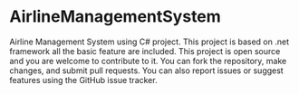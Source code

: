 # AirlineManagementSystem
Airline Management System using C# project.
This project is based on .net framework all the basic feature are included.
This project is open source and you are welcome to contribute to it. You can fork the repository, make changes, and submit pull requests. You can also report issues or suggest features using the GitHub issue tracker.
